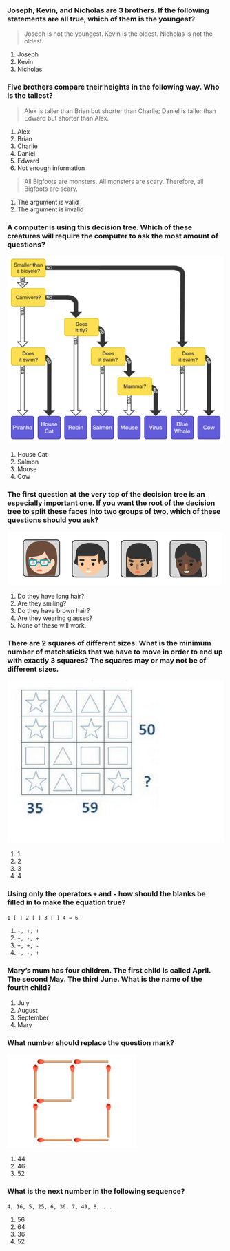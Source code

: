 ### Joseph, Kevin, and Nicholas are 3 brothers. If the following statements are all true, which of them is the youngest?
> Joseph is not the youngest.
> Kevin is the oldest.
> Nicholas is not the oldest.

1. Joseph
2. Kevin
3. Nicholas

### Five brothers compare their heights in the following way. Who is the tallest?
> Alex is taller than Brian but shorter than Charlie;
> Daniel is taller than Edward but shorter than Alex.

1. Alex
2. Brian
3. Charlie
4. Daniel
5. Edward
6. Not enough information

> All Bigfoots are monsters.
> All monsters are scary.
> Therefore, all Bigfoots are scary.

1. The argument is valid
2. The argument is invalid

### A computer is using this decision tree. Which of these creatures will require the computer to ask the most amount of questions?
![decision tree](./images/decision_tree.png)

1. House Cat
2. Salmon
3. Mouse
4. Cow

### The first question at the very top of the decision tree is an especially important one. If you want the root of the decision tree to split these faces into two groups of two, which of these questions should you ask?
![faces](./images/faces.png)

1. Do they have long hair?
2. Are they smiling?
3. Do they have brown hair?
4. Are they wearing glasses?
5. None of these will work.

### There are 2 squares of different sizes. What is the minimum number of matchsticks that we have to move in order to end up with exactly 3 squares? The squares may or may not be of different sizes.
![guess number](./images/guess_number.jpg)

1. 1
2. 2
3. 3
4. 4

### Using only the operators `+` and `-` how should the blanks be filled in to make the equation true?
`1 [ ] 2 [ ] 3 [ ] 4 = 6`

1. `-, +, +`
2. `+, -, +`
3. `+, +, -`
4. `-, -, +`

### Mary’s mum has four children. The first child is called April. The second May. The third June. What is the name of the fourth child?

1. July
2. August
3. September
4. Mary

### What number should replace the question mark?
![matches](./images/matches.png)

1. 44
2. 46
3. 52

### What is the next number in the following sequence?
`4, 16, 5, 25, 6, 36, 7, 49, 8, ...`

1. 56
2. 64
3. 36
4. 52
